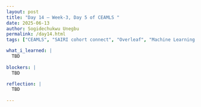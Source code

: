 ```yaml
---
layout: post
title: "Day 14 – Week-3, Day 5 of CEAMLS "
date: 2025-06-13
author: Sogidechukwu Unegbu
permalink: /day14.html
tags: ["CEAMLS", "SAIRI cohort connect", "Overleaf", "Machine Learning Algorithm and Model"]

what_i_learned: |  
  TBD
   
blockers: |
  TBD

reflection: |
  TBD
   
---
```

